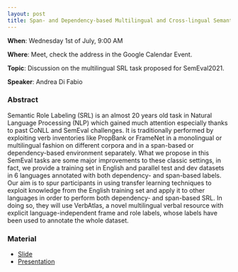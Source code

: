 ```yaml
---
layout: post
title: Span- and Dependency-based Multilingual and Cross-lingual Semantic Role Labeling for SemEval 2021
---
```

**When**:  Wednesday 1st of July, 9:00 AM

**Where**: Meet, check the address in the Google Calendar Event.

**Topic**: Discussion on the multilingual SRL task proposed for SemEval2021.

**Speaker**: 
Andrea Di Fabio 


### Abstract
Semantic Role Labeling (SRL) is an almost 20 years old task in Natural Language Processing (NLP) which gained much attention especially thanks to past CoNLL and SemEval challenges. It is traditionally performed by exploiting verb inventories like PropBank or FrameNet in a monolingual or multilingual fashion on different corpora and in a span-based or dependency-based environment separately.
What we propose in this SemEval tasks are some major improvements to these classic settings, in fact, we provide a training set in English and parallel test and dev datasets in 6 languages annotated with both dependency- and span-based labels. Our aim is to spur participants in using transfer learning techniques to exploit knowledge from the English training set and apply it to other languages in order to perform both dependency- and span-based SRL. 
In doing so, they will use VerbAtlas, a novel multilingual verbal resource with explicit language-independent frame and role labels, whose labels have been used to annotate the whole dataset.

### Material
- [Slide](material/2020-07-01-multilingual-srl/multilingual_srl_semeval2021.pdf)
- [Presentation](https://drive.google.com/file/d/1hHYgJhhYIxfrAfI2dGd1li3AmcZOQTci/view?usp=sharing)
